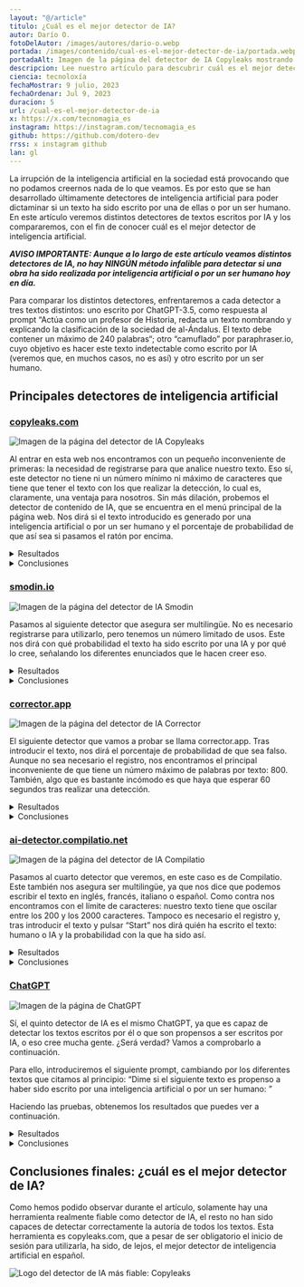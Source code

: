 ```yaml
---
layout: "@/article"
titulo: ¿Cuál es el mejor detector de IA?
autor: Darío O.
fotoDelAutor: /images/autores/dario-o.webp
portada: /images/contenido/cual-es-el-mejor-detector-de-ia/portada.webp
portadaAlt: Imagen de la página del detector de IA Copyleaks mostrando sus características principales.
descripcion: Lee nuestro artículo para descubrir cuál es el mejor detector de inteligencia artificial para textos escritos.
ciencia: tecnoloxía
fechaMostrar: 9 julio, 2023
fechaOrdenar: Jul 9, 2023
duracion: 5 
url: /cual-es-el-mejor-detector-de-ia
x: https://x.com/tecnomagia_es
instagram: https://instagram.com/tecnomagia_es
github: https://github.com/dotero-dev
rrss: x instagram github
lan: gl
---
```


La irrupción de la inteligencia artificial en la sociedad está provocando que no podamos creernos nada de lo que veamos. Es por esto que se han desarrollado últimamente detectores de inteligencia artificial para poder dictaminar si un texto ha sido escrito por una de ellas o por un ser humano. En este artículo veremos distintos detectores de textos escritos por IA y los compararemos, con el fin de conocer cuál es el mejor detector de inteligencia artificial.

***AVISO IMPORTANTE: Aunque a lo largo de este artículo veamos distintos detectores de IA, no hay NINGÚN método infalible para detectar si una obra ha sido realizada por inteligencia artificial o por un ser humano hoy en día.***

Para comparar los distintos detectores, enfrentaremos a cada detector a tres textos distintos: uno escrito por ChatGPT-3.5, como respuesta al prompt “Actúa como un profesor de Historia, redacta un texto nombrando y explicando la clasificación de la sociedad de al-Ándalus. El texto debe contener un máximo de 240 palabras“; otro “camuflado” por paraphraser.io, cuyo objetivo es hacer este texto indetectable como escrito por IA (veremos que, en muchos casos, no es así) y otro escrito por un ser humano.
## Principales detectores de inteligencia artificial

### [copyleaks.com](https://copyleaks.com)

![Imagen de la página del detector de IA Copyleaks](/images/contenido/cual-es-el-mejor-detector-de-ia/copyleaks.webp)

Al entrar en esta web nos encontramos con un pequeño inconveniente de primeras: la necesidad de registrarse para que analice nuestro texto. Eso sí, este detector no tiene ni un número mínimo ni máximo de caracteres que tiene que tener el texto con los que realizar la detección, lo cual es, claramente, una ventaja para nosotros. Sin más dilación, probemos el detector de contenido de IA, que se encuentra en el menú principal de la página web. Nos dirá si el texto introducido es generado por una inteligencia artificial o por un ser humano y el porcentaje de probabilidad de que así sea si pasamos el ratón por encima.

<details>
  <summary>Resultados</summary>
  
  - **Texto generado por ChatGPT-3.5:** Es contenido de IA (99.9%) 🟩
  - **Texto generado por ChatGPT-3.5 y parafraseado por Paraphraser.io:** Es contenido de IA (99.9%) 🟩
  - **Texto escrito por un ser humano:** Es un texto humano (94.1%) 🟩
</details>

<details>
  <summary>Conclusiones</summary>
  
  Parece que este detector es bastante fiable, ya que en las tres pruebas que hemos tenido ha acertado con la autoría. Tiene una principal ventaja y un principal inconveniente: la ventaja, que puede detectar un texto de cualquier longitud; el inconveniente, que es obligatorio el inicio de sesión.
</details>

### [smodin.io](https://smodin.io/ai-content-detector)
![Imagen de la página del detector de IA Smodin](/images/contenido/cual-es-el-mejor-detector-de-ia/smodin.webp)

Pasamos al siguiente detector que asegura ser multilingüe. No es necesario registrarse para utilizarlo, pero tenemos un número limitado de usos. Este nos dirá con qué probabilidad el texto ha sido escrito por una IA y por qué lo cree, señalando los diferentes enunciados que le hacen creer eso.

<details>
  <summary>Resultados</summary>
  
  - **Texto generado por ChatGPT-3.5:** Es posible que el contenido sea humano e IA (50.2%) 🟧
  - **Texto generado por ChatGPT-3.5 y parafraseado por Paraphraser.io:** Es posible que el contenido sea humano e IA (50.2%) 🟧
  - **Texto escrito por un ser humano:** Es probable que el contenido esté escrito por humanos (10.5% de IA) 🟩
</details>

<details>
  <summary>Conclusiones</summary>
  
  La detección deja que desear, ya que no es capaz de detectar con certeza qué textos han sido generados por IA. Si a eso le añades que tiene un límite bastante simple de usos semanales, no es una opción para nada recomendable.
</details>

### [corrector.app](https://corrector.app/es/detector-contenido-ia/)
![Imagen de la página del detector de IA Corrector](/images/contenido/cual-es-el-mejor-detector-de-ia/corrector.webp)

El siguiente detector que vamos a probar se llama corrector.app. Tras introducir el texto, nos dirá el porcentaje de probabilidad de que sea falso. Aunque no sea necesario el registro, nos encontramos el principal inconveniente de que tiene un número máximo de palabras por texto: 800. También, algo que es bastante incómodo es que haya que esperar 60 segundos tras realizar una detección.

<details>
  <summary>Resultados</summary>
  
  - **Texto generado por ChatGPT-3.5:** 0.02% de falso, es decir, 99.98% de humano 🟥
  - **Texto generado por ChatGPT-3.5 y parafraseado por Paraphraser.io:** 0.02% de falso, es decir, 99.98% de humano 🟥
  - **Texto escrito por un ser humano:** 0.02% de falso, es decir, 99.98% de humano 🟩
</details>

<details>
  <summary>Conclusiones</summary>
  
  Como hemos podido observar, este “detector de IA” no es para nada fiable, al menos en español, a pesar de que asegura estar preparado para detectar textos en español, tal y como indica en su título. Nos ofrece en los tres casos la misma respuesta: el texto, muy seguramente, ha sido escrito por un ser humano.
</details>

### [ai-detector.compilatio.net](https://ai-detector.compilatio.net/)
![Imagen de la página del detector de IA Compilatio](/images/contenido/cual-es-el-mejor-detector-de-ia/compilatio.webp)

Pasamos al cuarto detector que veremos, en este caso es de Compilatio. Este también nos asegura ser multilingüe, ya que nos dice que podemos escribir el texto en inglés, francés, italiano o español. Como contra nos encontramos con el límite de caracteres: nuestro texto tiene que oscilar entre los 200 y los 2000 caracteres. Tampoco es necesario el registro y, tras introducir el texto y pulsar “Start” nos dirá quién ha escrito el texto: humano o IA y la probabilidad con la que ha sido así.

<details>
  <summary>Resultados</summary>
  
  - **Texto generado por ChatGPT-3.5:** IA (99%) 🟩
  - **Texto generado por ChatGPT-3.5 y parafraseado por Paraphraser.io:** IA (99%) 🟩
  - **Texto escrito por un ser humano:** IA (98%) 🟥
</details>

<details>
  <summary>Conclusiones</summary>
  
  Los resultados de este detector son, sin lugar a duda curiosos, ya que es el primer detector que analizamos que categoriza como texto escrito por IA un texto escrito por ser humano, lo que hace de este detector una herramienta para nada fiable.
</details>

### [ChatGPT](https://chat.openai.com/)
![Imagen de la página de ChatGPT](/images/contenido/cual-es-el-mejor-detector-de-ia/chatgpt.webp)

Sí, el quinto detector de IA es el mismo ChatGPT, ya que es capaz de detectar los textos escritos por él o que son propensos a ser escritos por IA, o eso cree mucha gente. ¿Será verdad? Vamos a comprobarlo a continuación.

Para ello, introduciremos el siguiente prompt, cambiando <texto> por los diferentes textos que citamos al principio: “Dime si el siguiente texto es propenso a haber sido escrito por una inteligencia artificial o por un ser humano: <texto>”

Haciendo las pruebas, obtenemos los resultados que puedes ver a continuación.

<details>
  <summary>Resultados</summary>![Alt text](image.png)
  
  - **Texto generado por ChatGPT-3.5:** Parece haber sido escrito por un ser humano 🟥
  - **Texto generado por ChatGPT-3.5 y parafraseado por Paraphraser.io:** Parece haber sido escrito por un ser humano 🟥
  - **Texto escrito por un ser humano:** Parece haber sido escrito por un ser humano 🟩
</details>

<details>
  <summary>Conclusiones</summary>
  
  No sé qué dirá ChatGPT, pero parece que hemos desmontado el mito: ChatGPT no es un buen detector de IA. Como muestra, los nefastos resultados, por lo que también descartamos esta herramienta.
</details>

## Conclusiones finales: ¿cuál es el mejor detector de IA?

Como hemos podido observar durante el artículo, solamente hay una herramienta realmente fiable como detector de IA, el resto no han sido capaces de detectar correctamente la autoría de todos los textos. Esta herramienta es copyleaks.com, que a pesar de ser obligatorio el inicio de sesión para utilizarla, ha sido, de lejos, el mejor detector de inteligencia artificial en español.

![Logo del detector de IA más fiable: Copyleaks](/images/contenido/cual-es-el-mejor-detector-de-ia/logocopyleaks.webp)